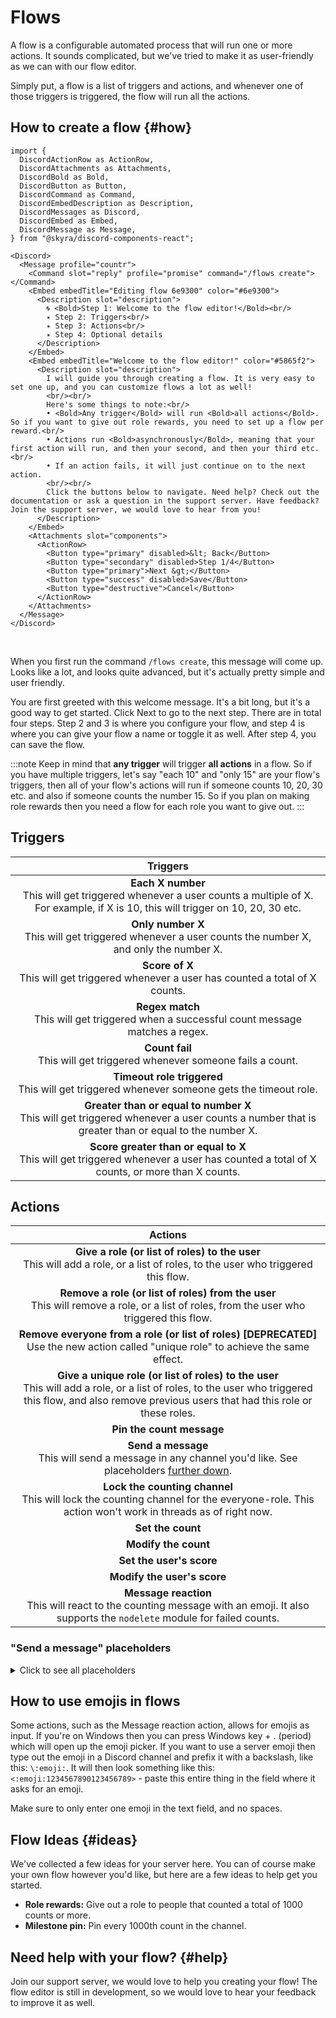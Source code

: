 # Flows

A flow is a configurable automated process that will run one or more actions. It sounds complicated, but we've tried to make it as user-friendly as we can with our flow editor.

Simply put, a flow is a list of triggers and actions, and whenever one of those triggers is triggered, the flow will run all the actions.


## How to create a flow {#how}

```mdx-code-block
import {
  DiscordActionRow as ActionRow,
  DiscordAttachments as Attachments,
  DiscordBold as Bold,
  DiscordButton as Button,
  DiscordCommand as Command,
  DiscordEmbedDescription as Description,
  DiscordMessages as Discord,
  DiscordEmbed as Embed,
  DiscordMessage as Message,
} from "@skyra/discord-components-react";

<Discord>
  <Message profile="countr">
    <Command slot="reply" profile="promise" command="/flows create"></Command>
    <Embed embedTitle="Editing flow 6e9300" color="#6e9300">
      <Description slot="description">
        🌀 <Bold>Step 1: Welcome to the flow editor!</Bold><br/>
        ✴️ Step 2: Triggers<br/>
        ✴️ Step 3: Actions<br/>
        ✴️ Step 4: Optional details
      </Description>
    </Embed>
    <Embed embedTitle="Welcome to the flow editor!" color="#5865f2">
      <Description slot="description">
        I will guide you through creating a flow. It is very easy to set one up, and you can customize flows a lot as well!
        <br/><br/>
        Here's some things to note:<br/>
        • <Bold>Any trigger</Bold> will run <Bold>all actions</Bold>. So if you want to give out role rewards, you need to set up a flow per reward.<br/>
        • Actions run <Bold>asynchronously</Bold>, meaning that your first action will run, and then your second, and then your third etc.<br/>
        • If an action fails, it will just continue on to the next action.
        <br/><br/>
        Click the buttons below to navigate. Need help? Check out the documentation or ask a question in the support server. Have feedback? Join the support server, we would love to hear from you!
      </Description>
    </Embed>
    <Attachments slot="components">
      <ActionRow>
        <Button type="primary" disabled>&lt; Back</Button>
        <Button type="secondary" disabled>Step 1/4</Button>
        <Button type="primary">Next &gt;</Button>
        <Button type="success" disabled>Save</Button>
        <Button type="destructive">Cancel</Button>
      </ActionRow>
    </Attachments>
  </Message>
</Discord>
```

<br/>

When you first run the command `/flows create`, this message will come up. Looks like a lot, and looks quite advanced, but it's actually pretty simple and user friendly.

You are first greeted with this welcome message. It's a bit long, but it's a good way to get started. Click Next to go to the next step. There are in total four steps. Step 2 and 3 is where you configure your flow, and step 4 is where you can give your flow a name or toggle it as well. After step 4, you can save the flow.

:::note
Keep in mind that **any trigger** will trigger **all actions** in a flow. So if you have multiple triggers, let's say "each 10" and "only 15" are your flow's triggers, then all of your flow's actions will run if someone counts 10, 20, 30 etc. and also if someone counts the number 15. So if you plan on making role rewards then you need a flow for each role you want to give out.
:::


## Triggers

| Triggers |
|:--------:|
| **Each X number**<br/>This will get triggered whenever a user counts a multiple of X. For example, if X is 10, this will trigger on 10, 20, 30 etc. |
| **Only number X**<br/>This will get triggered whenever a user counts the number X, and only the number X. |
| **Score of X**<br/>This will get triggered whenever a user has counted a total of X counts. |
| **Regex match**<br/>This will get triggered when a successful count message matches a regex. |
| **Count fail**<br/>This will get triggered whenever someone fails a count. |
| **Timeout role triggered**<br/>This will get triggered whenever someone gets the timeout role. |
| **Greater than or equal to number X**<br/>This will get triggered whenever a user counts a number that is greater than or equal to the number X. |
| **Score greater than or equal to X**<br/>This will get triggered whenever a user has counted a total of X counts, or more than X counts. |


## Actions

| Actions |
|:-------:|
| **Give a role (or list of roles) to the user**<br/>This will add a role, or a list of roles, to the user who triggered this flow. |
| **Remove a role (or list of roles) from the user**<br/>This will remove a role, or a list of roles, from the user who triggered this flow. |
| **Remove everyone from a role (or list of roles) [DEPRECATED]**<br/>Use the new action called "unique role" to achieve the same effect. |
| **Give a unique role (or list of roles) to the user**<br/>This will add a role, or a list of roles, to the user who triggered this flow, and also remove previous users that had this role or these roles. |
| **Pin the count message** |
| **Send a message**<br/>This will send a message in any channel you'd like. See placeholders [further down](#send-a-message-placeholders). |
| **Lock the counting channel**<br/>This will lock the counting channel for the everyone-role. This action won't work in threads as of right now. |
| **Set the count** |
| **Modify the count** |
| **Set the user's score** |
| **Modify the user's score** |
| **Message reaction**<br/>This will react to the counting message with an emoji. It also supports the `nodelete` module for failed counts. |


### "Send a message" placeholders

<details>
  <summary>Click to see all placeholders</summary>

  | Placeholder | Description                                           |
  |:-----------:|:------------------------------------------------------|
  | {count}     | The count that triggered this flow                  |
  | {mention}   | Mentions the user who triggered this flow           |
  | {tag}       | The tag of the user who triggered this flow         |
  | {username}  | The username of the user who triggered this flow    |
  | {nickname}  | The nickname of the user who triggered this flow    |
  | {everyone}  | Mentions the everyone-role                          |
  | {score}     | The new score of the user who triggered this flow   |
  | {content}   | The content of the message that triggered this flow |
</details>


## How to use emojis in flows

Some actions, such as the Message reaction action, allows for emojis as input. If you're on Windows then you can press Windows key + . (period) which will open up the emoji picker. If you want to use a server emoji then type out the emoji in a Discord channel and prefix it with a backslash, like this: `\:emoji:`. It will then look something like this: `<:emoji:1234567890123456789>` - paste this entire thing in the field where it asks for an emoji.

Make sure to only enter one emoji in the text field, and no spaces.


## Flow Ideas {#ideas}

We've collected a few ideas for your server here. You can of course make your own flow however you'd like, but here are a few ideas to help get you started.

  * **Role rewards:** Give out a role to people that counted a total of 1000 counts or more.
  * **Milestone pin:** Pin every 1000th count in the channel.


## Need help with your flow? {#help}

Join our support server, we would love to help you creating your flow! The flow editor is still in development, so we would love to hear your feedback to improve it as well.
